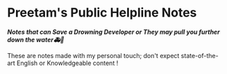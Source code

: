 # Preetam's Public Helpline Notes
***Notes that can Save a Drowning Developer or They may pull you further down the water🚑🌊***

These are notes made with my personal touch; don't expect state-of-the-art English or Knowledgeable content !
